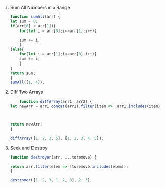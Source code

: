 1. Sum All Numbers in a Range
    ```javascript
    function sumAll(arr) {
    let sum = 0;
    if(arr[0] < arr[1]){
        for(let i = arr[0];i<=arr[1];i++){

        sum += i;
        } 
    }else{
        for(let i = arr[1];i<=arr[0];i++){
        sum += i;
        } 
    }
    return sum;
    }
    sumAll([1, 4]);
    ```
2.  Diff Two Arrays
    ```javascript
        function diffArray(arr1, arr2) {
    let newArr = arr1.concat(arr2).filter(item => !arr1.includes(item) || !arr2.includes(item));;
    
    
    
    return newArr;
    }

    diffArray([1, 2, 3, 5], [1, 2, 3, 4, 5]);
    ```

3.  Seek and Destroy
    ```javascript
    function destroyer(arr, ...toremove) {
    
    return arr.filter(elem => !toremove.includes(elem));
    }

    destroyer([1, 2, 3, 1, 2, 3], 2, 3);
    ```

